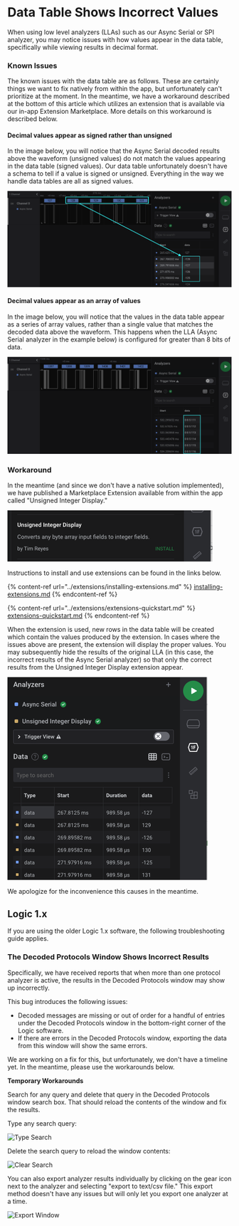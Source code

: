 # Data Table Shows Incorrect Values

When using low level analyzers (LLAs) such as our Async Serial or SPI analyzer, you may notice issues with how values appear in the data table, specifically while viewing results in decimal format.

### Known Issues

The known issues with the data table are as follows. These are certainly things we want to fix natively from within the app, but unfortunately can't prioritize at the moment. In the meantime, we have a workaround described at the bottom of this article which utilizes an extension that is available via our in-app Extension Marketplace. More details on this workaround is described below.

#### Decimal values appear as signed rather than unsigned

In the image below, you will notice that the Async Serial decoded results above the waveform (unsigned values) do not match the values appearing in the data table (signed values). Our data table unfortunately doesn't have a schema to tell if a value is signed or unsigned. Everything in the way we handle data tables are all as signed values.

![Data Table Values Appear as Signed](<../.gitbook/assets/Screen Shot 2022-01-19 at 6.53.06 PM.png>)

#### Decimal values appear as an array of values

In the image below, you will notice that the values in the data table appear as a series of array values, rather than a single value that matches the decoded data above the waveform. This happens when the LLA (Async Serial analyzer in the example below) is configured for greater than 8 bits of data.

![Data Table Values appear as an Array of Values](<../.gitbook/assets/Screen Shot 2022-01-19 at 6.59.33 PM.png>)

### Workaround

In the meantime (and since we don't have a native solution implemented), we have published a Marketplace Extension available from within the app called "Unsigned Integer Display."

![Unsigned Integer Display Extension](../.gitbook/assets/cb0225a3117bb898451fbedc7e3435cf8aefbd07.png)

Instructions to install and use extensions can be found in the links below.

{% content-ref url="../extensions/installing-extensions.md" %}
[installing-extensions.md](../extensions/installing-extensions.md)
{% endcontent-ref %}

{% content-ref url="../extensions/extensions-quickstart.md" %}
[extensions-quickstart.md](../extensions/extensions-quickstart.md)
{% endcontent-ref %}

When the extension is used, new rows in the data table will be created which contain the values produced by the extension. In cases where the issues above are present, the extension will display the proper values. You may subsequently hide the results of the original LLA (in this case, the incorrect results of the Async Serial analyzer) so that only the correct results from the Unsigned Integer Display extension appear.

![Unsigned Integer Display Extension Values in the Data Table](../.gitbook/assets/16a4d5779cf2884a077909a0a00022bc72bc3e0b.png)

We apologize for the inconvenience this causes in the meantime.



## Logic 1.x

If you are using the older Logic 1.x software, the following troubleshooting guide applies.

### The Decoded Protocols Window Shows Incorrect Results

Specifically, we have received reports that when more than one protocol analyzer is active, the results in the Decoded Protocols window may show up incorrectly.

This bug introduces the following issues:

* Decoded messages are missing or out of order for a handful of entries under the Decoded Protocols window in the bottom-right corner of the Logic software.
* If there are errors in the Decoded Protocols window, exporting the data from this window will show the same errors.

We are working on a fix for this, but unfortunately, we don't have a timeline yet. In the meantime, please use the workarounds below.

**Temporary Workarounds**

Search for any query and delete that query in the Decoded Protocols window search box. That should reload the contents of the window and fix the results.

Type any search query:

![Type Search](https://trello-attachments.s3.amazonaws.com/55f0a61a10f9f592573a4205/5965299353583cef619d2e15/96e8d9b7d7d0a3be6a70501be97b9799/TypeSearch.png)

Delete the search query to reload the window contents:

![Clear Search](https://trello-attachments.s3.amazonaws.com/55f0a61a10f9f592573a4205/5965299353583cef619d2e15/5cfdb9019c7613999ee638120e0ed5f3/ClearSearch.png)

You can also export analyzer results individually by clicking on the gear icon next to the analyzer and selecting "export to text/csv file." This export method doesn't have any issues but will only let you export one analyzer at a time.

![Export Window](https://trello-attachments.s3.amazonaws.com/55f0a61a10f9f592573a4205/5965299353583cef619d2e15/71e25d7fb6e02459d56feb795b7a2b9e/ExportAnalyzer.png)
